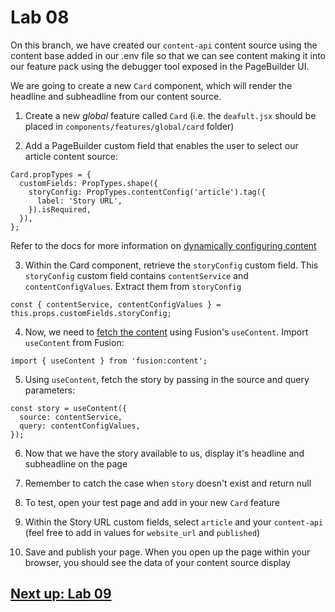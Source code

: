 # Lab 08

On this branch, we have created our `content-api` content source using the content base added in our .env file so that we can see content making it into our feature pack using the debugger tool exposed in the PageBuilder UI.

We are going to create a new `Card` component, which will render the headline and subheadline from our content source.

1. Create a new *global* feature called `Card` (i.e. the `deafult.jsx` should be placed in `components/features/global/card` folder)

2. Add a PageBuilder custom field that enables the user to select our article content source:
```
Card.propTypes = {
  customFields: PropTypes.shape({
    storyConfig: PropTypes.contentConfig('article').tag({
      label: 'Story URL',
    }).isRequired,
  }),
};
```
Refer to the docs for more information on [dynamically configuring content](https://redirector.arcpublishing.com/alc/arc-products/pagebuilder/fusion/documentation/recipes/dynamically-configuring-content-with-hooks.md)

3. Within the Card component, retrieve the `storyConfig` custom field. This `storyConfig` custom field contains `contentService` and `contentConfigValues`. Extract them from `storyConfig` 

```
const { contentService, contentConfigValues } = this.props.customFields.storyConfig;
```

4. Now, we need to [fetch the content](https://redirector.arcpublishing.com/alc/arc-products/pagebuilder/fusion/documentation/recipes/fetching-content-with-hooks.md) using Fusion's `useContent`. Import `useContent` from Fusion:
```
import { useContent } from 'fusion:content';
```

5. Using `useContent`, fetch the story by passing in the source and query parameters:
```
const story = useContent({
  source: contentService,
  query: contentConfigValues,
});
```

6. Now that we have the story available to us, display it's headline and subheadline on the page

7. Remember to catch the case when `story` doesn't exist and return null

8. To test, open your test page and add in your new `Card` feature

9. Within the Story URL custom fields, select `article` and your `content-api` (feel free to add in values for `website_url` and `published`)

10. Save and publish your page. When you open up the page within your browser, you should see the data of your content source display

## [Next up: Lab 09](https://github.com/wapopartners/Fusion-Training-User-Stories/tree/lab-09)
